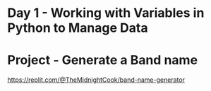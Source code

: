 # Day 1 - Working with Variables in Python to Manage Data

# Project - Generate a Band name 

https://replit.com/@TheMidnightCook/band-name-generator

